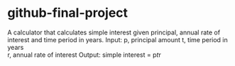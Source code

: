# github-final-project

A calculator that calculates simple interest given principal, annual rate of interest and time period in years.
Input:
  p, principal amount
  t, time period in years  
  r, annual rate of interest
Output:
  simple interest = p*t*r
